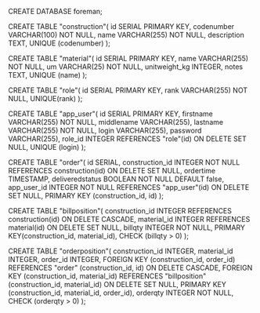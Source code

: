 CREATE DATABASE foreman;

CREATE TABLE "construction"(
id SERIAL PRIMARY KEY,
codenumber VARCHAR(100) NOT NULL,
name VARCHAR(255) NOT NULL,
description TEXT,
UNIQUE (codenumber)
);

CREATE TABLE "material"(
id SERIAL PRIMARY KEY,
name VARCHAR(255) NOT NULL,
um VARCHAR(25) NOT NULL,
unitweight_kg INTEGER,
notes TEXT,
UNIQUE (name)
);

CREATE TABLE "role"(
id SERIAL PRIMARY KEY,
rank VARCHAR(255) NOT NULL,
UNIQUE(rank)
);

CREATE TABLE "app_user"(
id SERIAL PRIMARY KEY,
firstname VARCHAR(255) NOT NULL,
middlename VARCHAR(255),
lastname VARCHAR(255) NOT NULL,
login VARCHAR(255),
password VARCHAR(255),
role_id INTEGER REFERENCES "role"(id) ON DELETE SET NULL,
UNIQUE (login)
);

CREATE TABLE "order"(
id SERIAL,
construction_id INTEGER NOT NULL REFERENCES construction(id) ON DELETE SET NULL,
ordertime TIMESTAMP,
deliveredstatus BOOLEAN NOT NULL DEFAULT false,
app_user_id INTEGER NOT NULL REFERENCES "app_user"(id) ON DELETE SET NULL,
PRIMARY KEY (construction_id, id)
);

CREATE TABLE "billposition"(
construction_id INTEGER REFERENCES construction(id) ON DELETE CASCADE,
material_id INTEGER REFERENCES material(id) ON DELETE SET NULL,
billqty INTEGER NOT NULL,
PRIMARY KEY(construction_id, material_id),
CHECK (billqty > 0)
);

CREATE TABLE "orderposition"(
construction_id INTEGER,
material_id INTEGER,
order_id INTEGER,
FOREIGN KEY  (construction_id, order_id) REFERENCES "order" (construction_id, id) ON DELETE CASCADE,
FOREIGN KEY  (construction_id, material_id) REFERENCES "billposition" (construction_id, material_id) ON DELETE SET NULL,
PRIMARY KEY (construction_id, material_id, order_id),
orderqty INTEGER NOT NULL,
CHECK (orderqty > 0)
);